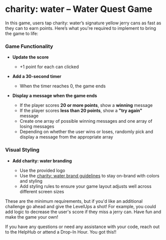 # charity: water – Water Quest Game

In this game, users tap charity: water’s signature yellow jerry cans as fast as they can to earn points. 
Here’s what you're required to implement to bring the game to life:

### Game Functionality

- **Update the score**
  - +1 point for each can clicked  

- **Add a 30-second timer**
  - When the timer reaches 0, the game ends  

- **Display a message when the game ends**
  - If the player scores **20 or more points**, show a **winning** message  
  - If the player scores **less than 20 points**, show a **"try again"** message  
  - Create one array of possible winning messages and one array of losing messages  
  - Depending on whether the user wins or loses, randomly pick and display a message from the appropriate array  

### Visual Styling

- **Add charity: water branding**
  
  - Use the provided logo  
  - Use the [charity: water brand guidelines](https://drive.google.com/file/d/1ct4zYRIwHAtxoNQoeaVwWYPdnruSC6sr/view) to stay on-brand with colors and styling
  - Add styling rules to ensure your game layout adjusts well across different screen sizes

These are the minimum requirements, but if you'd like an additional challenge go ahead and give the LevelUps a shot! For example, you could add logic to decrease the user's score if they miss a jerry can. Have fun and make the game your own!

If you have any questions or need any assistance with your code, reach out to the HelpHub or attend a Drop-In Hour. You got this!!

